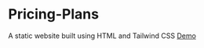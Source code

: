 # Pricing-Plans
A static website built using HTML and Tailwind CSS
[Demo](https://abhinabade01.github.io/Pricing-Plans/)
